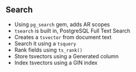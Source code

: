 ## Search

- Using `pg_search` gem, adds AR scopes
- `tsearch` is built in, PostgreSQL Full Text Search
- Creates a `tsvector` from document text
- Search it using a `tsquery`
- Rank fields using `ts_rank()`
- Store tsvectors using a Generated column
- Index tsvectors using a GIN index
